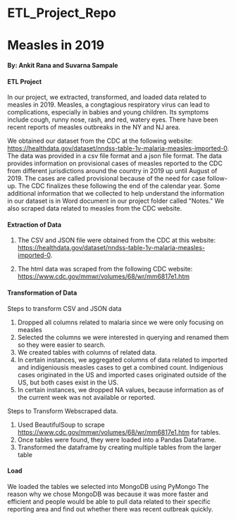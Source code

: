 # ETL_Project_Repo

# Measles in 2019
#### By: Ankit Rana and Suvarna Sampale

#### ETL Project
In our project, we extracted, transformed, and loaded data related to measles in 2019.  Measles, a congtagious respiratory
virus can lead to complications, especially in babies and young children.  Its symptoms include cough, runny nose,
rash, and red, watery eyes.  There have been recent reports of measles outbreaks in the NY and NJ area.

We obtained our dataset from the CDC at the following website:
https://healthdata.gov/dataset/nndss-table-1v-malaria-measles-imported-0.
The data was provided in a csv file format and a json file format.
The data provides information on provisional cases of measles reported to the CDC from different
jurisdictions around the country in 2019 up until August of 2019.  The cases are called provisional because of the need
for case follow-up.  The CDC finalizes these following the end of the calendar year.  Some additional information that we
collected to help understand the information in our dataset is in Word document in our project folder called "Notes."
We also scraped data related to measles from the CDC website.

#### Extraction of Data

1. The CSV and JSON file were obtained from the CDC at this website: https://healthdata.gov/dataset/nndss-table-1v-malaria-measles-imported-0.

2. The html data was scraped from the following CDC website: https://www.cdc.gov/mmwr/volumes/68/wr/mm6817e1.htm


#### Transformation of Data

Steps to transform CSV and JSON data
1. Dropped all columns related to malaria since we were only focusing on measles
2. Selected the columns we were interested in querying and renamed them so they were easier to search.
3. We created tables with columns of related data.
4. In certain instances, we aggregated columns of data related to imported and indigeniousis measles cases to get a combined count.  Indigenious cases originated in the US and imported cases originated outside of the US, but both cases exist in the US.
5. In certain instances, we dropped NA values, because information as of the current week was not available or reported.

Steps to Transform Webscraped data.
1. Used BeautifulSoup to scrape https://www.cdc.gov/mmwr/volumes/68/wr/mm6817e1.htm for tables.
2. Once tables were found, they were loaded into a Pandas Dataframe.
3. Transformed the dataframe by creating multiple tables from the larger table

#### Load
We loaded the tables we selected into MongoDB using PyMongo
The reason why we chose MongoDB was because it was more faster and efficient and people would be able to pull data related to their specific reporting area and find out whether there was  recent outbreak quickly.
